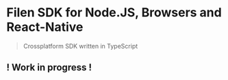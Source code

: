 # Filen SDK for Node.JS, Browsers and React-Native

> Crossplatform SDK written in TypeScript

## ! Work in progress !
